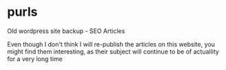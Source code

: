 # purls
Old wordpress site backup - SEO Articles

Even though I don't think I will 
re-publish the articles on this website, 
you might find them interesting, 
as their subject will continue to be of actuallity 
for a very long time
